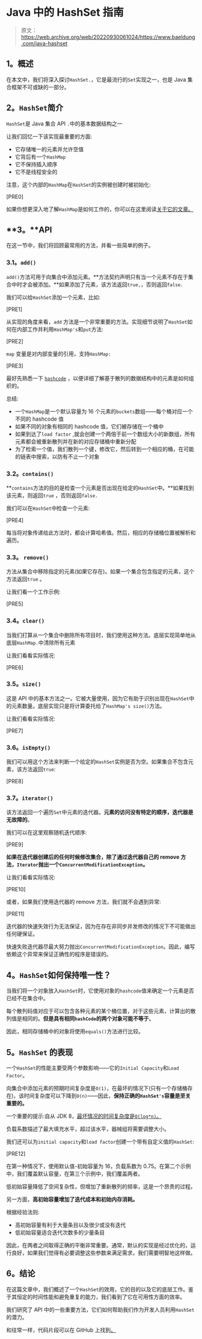 # Java 中的 HashSet 指南

> 原文：<https://web.archive.org/web/20220930061024/https://www.baeldung.com/java-hashset>

## **1。概述**

在本文中，我们将深入探讨`HashSet.`，它是最流行的`Set`实现之一，也是 Java 集合框架不可或缺的一部分。

## **2。`HashSet`简介**

`HashSet`是 Java 集合 API `.`中的基本数据结构之一

让我们回忆一下该实现最重要的方面:

*   它存储唯一的元素并允许空值
*   它背后有一个`HashMap`
*   它不保持插入顺序
*   它不是线程安全的

注意，这个内部的`HashMap`在`HashSet`的实例被创建时被初始化:

[PRE0]

如果你想更深入地了解`HashMap`是如何工作的，你可以在这里阅读[关于它的文章。](/web/20220926185105/https://www.baeldung.com/java-hashmap)

## **3。****API**

在这一节中，我们将回顾最常用的方法，并看一些简单的例子。

### **3.1。`add()`**

`add()`方法可用于向集合中添加元素。**方法契约声明只有当一个元素不存在于集合中时才会被添加。**如果添加了元素，该方法返回`true,`，否则返回`false.`

我们可以给`HashSet`添加一个元素，比如:

[PRE1]

从实现的角度来看，`add` 方法是一个非常重要的方法。实现细节说明了`HashSet`如何在内部工作并利用`HashMap's`和`put`方法:

[PRE2]

`map` 变量是对内部变量的引用，支持`HashMap:`

[PRE3]

最好先熟悉一下 [`hashcode`](/web/20220926185105/https://www.baeldung.com/java-hashcode) ，以便详细了解基于散列的数据结构中的元素是如何组织的。

总结:

*   一个`HashMap`是一个默认容量为 16 个元素的`buckets`数组——每个桶对应一个不同的 hashcode 值
*   如果不同的对象有相同的 hashcode 值，它们被存储在一个桶中
*   如果到达了`load factor` ,就会创建一个两倍于前一个数组大小的新数组，所有元素都会被重新散列并在新的对应存储桶中重新分配
*   为了检索一个值，我们散列一个键，修改它，然后转到一个相应的桶，在可能的链表中搜索，以防有不止一个对象

### **3.2。`contains()`**

**`contains`方法的目的是检查一个元素是否出现在给定的`HashSet`中。**如果找到该元素，则返回`true` ，否则返回`false.`

我们可以在`HashSet`中检查一个元素:

[PRE4]

每当将对象传递给此方法时，都会计算哈希值。然后，相应的存储桶位置被解析和遍历。

### **3.3。 `remove()`**

方法从集合中移除指定的元素(如果它存在)。如果一个集合包含指定的元素，这个方法返回`true` 。

让我们看一个工作示例:

[PRE5]

### **3.4。`clear()`**

当我们打算从一个集合中删除所有项目时，我们使用这种方法。底层实现简单地从底层`HashMap.`中清除所有元素

让我们看看实际情况:

[PRE6]

### **3.5。`size()`**

这是 API 中的基本方法之一。它被大量使用，因为它有助于识别出现在`HashSet`中的元素数量。底层实现只是将计算委托给了`HashMap's size()`方法。

让我们看看实际情况:

[PRE7]

### **3.6。`isEmpty()`**

我们可以用这个方法来判断一个给定的`HashSet`实例是否为空。如果集合不包含元素，该方法返回`true`:

[PRE8]

### **3.7。`iterator()`**

该方法返回一个遍历`Set`中元素的迭代器。**元素的访问没有特定的顺序，迭代器是无故障的**。

我们可以在这里观察随机迭代顺序:

[PRE9]

**如果在迭代器创建后的任何时候修改集合，除了通过迭代器自己的 remove 方法，`Iterator`抛出一个`ConcurrentModificationException`。**

让我们看看实际情况:

[PRE10]

或者，如果我们使用迭代器的 remove 方法，我们就不会遇到异常:

[PRE11]

迭代器的快速失效行为无法保证，因为在存在非同步并发修改的情况下不可能做出任何硬保证。

快速失败迭代器尽最大努力抛出`ConcurrentModificationException`。因此，编写依赖这个异常来保证正确性的程序是错误的。

## **4。`HashSet`如何保持唯一性？**

当我们将一个对象放入`HashSet`时，它使用对象的`hashcode`值来确定一个元素是否已经不在集合中。

每个散列码值对应于可以包含各种元素的某个桶位置，对于这些元素，计算出的散列值是相同的。**但是具有相同`hashCode`的两个对象可能不等于**。

因此，相同存储桶中的对象将使用`equals()`方法进行比较。

## **5。`HashSet`** 的表现

一个`HashSet`的性能主要受两个参数影响——它的`Initial Capacity`和`Load Factor`。

向集合中添加元素的预期时间复杂度是`O(1)`，在最坏的情况下(只有一个存储桶存在)，该时间复杂度可以下降到`O(n)`——因此，**保持正确的`HashSet's`容量是至关重要的。**

一个重要的提示:自从 JDK 8，[最坏情况的时间复杂度是`O(log*n)`。](https://web.archive.org/web/20220926185105/https://openjdk.java.net/jeps/180)

负载系数描述了最大填充水平，超过该水平，器械组将需要调整大小。

我们还可以为`initial capacity`和`load factor`创建一个带有自定义值的`HashSet`:

[PRE12]

在第一种情况下，使用默认值-初始容量为 16，负载系数为 0.75。在第二个示例中，我们覆盖默认容量，在第三个示例中，我们覆盖两者。

低初始容量降低了空间复杂性，但增加了重新散列的频率，这是一个昂贵的过程。

另一方面，**高初始容量增加了迭代成本和初始内存消耗。** 

根据经验法则:

*   高初始容量有利于大量条目以及很少或没有迭代
*   低初始容量适合迭代次数多的少量条目

因此，在两者之间取得正确的平衡非常重要。通常，默认的实现是经过优化的，运行良好，如果我们觉得有必要调整这些参数来满足需求，我们需要明智地这样做。

## **6。结论**

在这篇文章中，我们概述了一个`HashSet`的效用，它的目的以及它的底层工作。鉴于其恒定的时间性能和避免重复的能力，我们看到了它在可用性方面的效率。

我们研究了 API 中的一些重要方法，它们如何帮助我们作为开发人员利用`HashSet`的潜力。

和往常一样，代码片段可以在 GitHub 上找到[。](https://web.archive.org/web/20220926185105/https://github.com/eugenp/tutorials/tree/master/core-java-modules/core-java-collections-set)